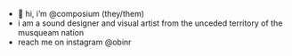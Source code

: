 - 👋 hi, i’m @composium (they/them)
- i am a sound designer and visual artist from the unceded territory of the musqueam nation
- reach me on instagram @obinr

<!---
composium/composium is a ✨ special ✨ repository because its `README.md` (this file) appears on your GitHub profile.
You can click the Preview link to take a look at your changes.
--->

